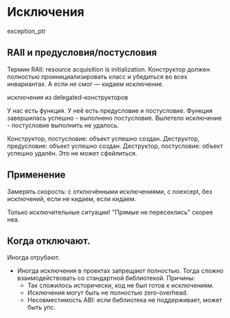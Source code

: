 # Исключения
exception_ptr

## RAII и предусловия/постусловия
Термин RAII: resource acquisition is initialization.
Конструктор должен полностью проинициализировать класс и убедиться во всех инвариантах.
А если не смог — кидаем исключение.

исключения из delegated-конструкторов

У нас есть функция.
У неё есть предусловие и постусловие.
Функция завершилась успешно - выполнено постусловие.
Вылетело исключение - постусловие выполнить не удалось.

Конструктор, постусловие: объект успешно создан.
Деструктор, предусловие: объект успешно создан.
Деструктор, постусловие: объект успешно удалён. Это не может сфейлиться.

## Применение
Замерять скорость: с отключёнными исключениями, с noexcept, без исключений, если не кидаем, если кидаем.

Только исключительные ситуации! "Прямые не пересеклись" скорее неа.

## Когда отключают.
Иногда отрубают.
* Иногда исключения в проектах запрещают полностью.
  Тогда сложно взаимодействовать со стандартной библиотекой.
  Причины:
  * Так сложилось исторически, код не был готов к исключениям.
  * Исключения могут быть не полностью zero-overhead.
  * Несовместимость ABI: если библиотека не поддерживает, может быть упс.
